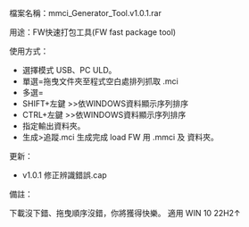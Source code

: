 檔案名稱：mmci_Generator_Tool.v1.0.1.rar

用途：FW快速打包工具(FW fast package tool)

使用方式：

- 選擇模式 USB、PC ULD。
- 單選=拖曳文件夾至程式空白處排列抓取 .mci
- 多選=
- SHIFT+左鍵 >>依WINDOWS資料顯示序列排序
- CTRL+左鍵  >>依WINDOWS資料顯示序列排序
- 指定輸出資料夾。
- 生成>追蹤.mci 生成完成 load FW 用 .mmci 及 資料夾。

更新：
- v1.0.1 修正辨識錯誤.cap


備註：

下載沒下錯、拖曳順序沒錯，你將獲得快樂。
適用 WIN 10 22H2↑
